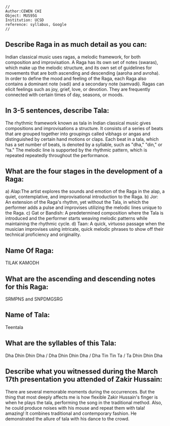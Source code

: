 ```
//
Author:CEWEN CHI
Object: MUS95G
Institution: UCSD
reference: syllabus, Google
//
```

## Describe Raga in as much detail as you can: 

Indian classical music uses ragas, a melodic framework, for both composition and improvisation.
A Raga has its own set of notes (swaras), which make up the melodic structure, and its own set of guidelines for movements
that are both ascending and descending (aaroha and avroha). In order to define the mood and feeling of the Raga, each Raga
also contains a dominant note (vadi) and a secondary note (samvadi). Ragas can elicit feelings such as joy, grief, love,
or devotion. They are frequently connected with certain times of day, seasons, or moods.

## In 3-5 sentences, describe Tala:

The rhythmic framework known as tala in Indian classical music gives compositions and improvisations a structure. It consists of a series of beats that are grouped together into groupings called vibhags or angas and distinguished by certain hand motions or claps. Each beat in a tala, which has a set number of beats, is denoted by a syllable, such as "dha," "din," or "ta." The melodic line is supported by the rhythmic pattern, which is repeated repeatedly throughout the performance.

## What are the four stages in the development of a Raga:

a) Alap:The artist explores the sounds and emotion of the Raga in the alap, a quiet, contemplative, and improvisational introduction to the Raga.
b) Jor: An extension of the Raga's rhythm, yet without the Tala, in which the performer adds a pulse and improvises utilizing the melodic lines unique to the Raga.
c) Gat or Bandish: A predetermined composition where the Tala is introduced and the performer starts weaving melodic patterns while maintaining the rhythmic cycle.
d) Taan: A quick, virtuoso passage when the musician improvises using intricate, quick melodic phrases to show off their technical proficiency and originality.

## Name Of Raga:

TILAK KAMODH

## What are the ascending and descending notes for this Raga:

SRMPNS and SNPDMGSRG

## Name of Tala:

Teentala 

## What are the syllables of this Tala:

Dha Dhin Dhin Dha / Dha Dhin Dhin Dha / Dha Tin Tin Ta / Ta Dhin Dhin Dha

## Describe what you witnessed during the March 17th presentation you attended of Zakir Hussain:

There are several memorable moments during the occurrences. But the thing that most deeply affects me is how flexible Zakir Hussain's finger is when he plays the tala, performing the song in the traditional method. Also, he could produce noises with his mouse and repeat them with tala! amazing! It combines traditional and contemporary fashion. He demonstrated the allure of tala with his dance to the crowd.


